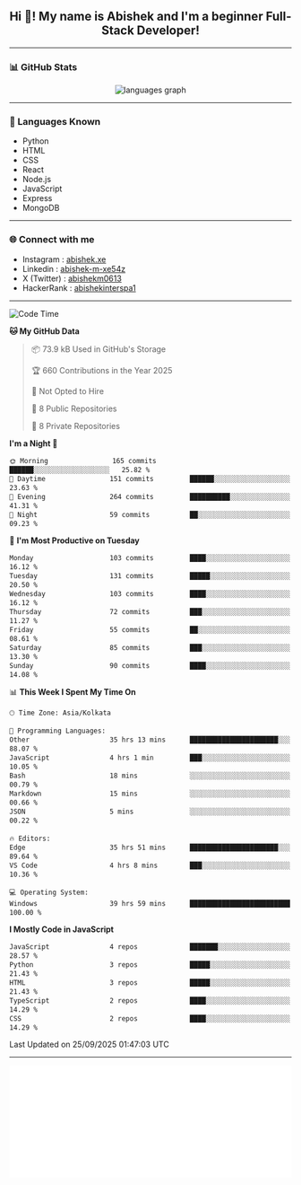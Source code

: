 <h2 align="center">Hi 👋! My name is <b>Abishek</b> and I'm a beginner Full-Stack Developer!</h2>

---

### 📊 GitHub Stats

<div align="center">
  <img src="https://github-readme-stats.vercel.app/api/top-langs/?username=Abishek-Web-Co&theme=react&show_icons=true&hide_border=true&layout=compact" height="150" alt="languages graph" />
</div>

---

### 🧠 Languages Known

- Python  
- HTML  
- CSS  
- React  
- Node.js  
- JavaScript
- Express
- MongoDB

---


### 🌐 Connect with me

- Instagram   : [abishek.xe](https://www.instagram.com/abishek.xe/)
- Linkedin    : [abishek-m-xe54z](https://www.linkedin.com/in/abishek-m-xe54z/)
- X (Twitter) : [abishekm0613](https://x.com/abishekm0613)
- HackerRank  : [abishekinterspa1](https://www.hackerrank.com/profile/abishekinterspa1)

---

<!--START_SECTION:waka-->
![Code Time](http://img.shields.io/badge/Code%20Time-243%20hrs%2055%20mins-blue)

**🐱 My GitHub Data** 

> 📦 73.9 kB Used in GitHub's Storage 
 > 
> 🏆 660 Contributions in the Year 2025
 > 
> 🚫 Not Opted to Hire
 > 
> 📜 8 Public Repositories 
 > 
> 🔑 8 Private Repositories 
 > 
**I'm a Night 🦉** 

```text
🌞 Morning                165 commits         ██████░░░░░░░░░░░░░░░░░░░   25.82 % 
🌆 Daytime                151 commits         ██████░░░░░░░░░░░░░░░░░░░   23.63 % 
🌃 Evening                264 commits         ██████████░░░░░░░░░░░░░░░   41.31 % 
🌙 Night                  59 commits          ██░░░░░░░░░░░░░░░░░░░░░░░   09.23 % 
```
📅 **I'm Most Productive on Tuesday** 

```text
Monday                   103 commits         ████░░░░░░░░░░░░░░░░░░░░░   16.12 % 
Tuesday                  131 commits         █████░░░░░░░░░░░░░░░░░░░░   20.50 % 
Wednesday                103 commits         ████░░░░░░░░░░░░░░░░░░░░░   16.12 % 
Thursday                 72 commits          ███░░░░░░░░░░░░░░░░░░░░░░   11.27 % 
Friday                   55 commits          ██░░░░░░░░░░░░░░░░░░░░░░░   08.61 % 
Saturday                 85 commits          ███░░░░░░░░░░░░░░░░░░░░░░   13.30 % 
Sunday                   90 commits          ████░░░░░░░░░░░░░░░░░░░░░   14.08 % 
```


📊 **This Week I Spent My Time On** 

```text
🕑︎ Time Zone: Asia/Kolkata

💬 Programming Languages: 
Other                    35 hrs 13 mins      ██████████████████████░░░   88.07 % 
JavaScript               4 hrs 1 min         ███░░░░░░░░░░░░░░░░░░░░░░   10.05 % 
Bash                     18 mins             ░░░░░░░░░░░░░░░░░░░░░░░░░   00.79 % 
Markdown                 15 mins             ░░░░░░░░░░░░░░░░░░░░░░░░░   00.66 % 
JSON                     5 mins              ░░░░░░░░░░░░░░░░░░░░░░░░░   00.22 % 

🔥 Editors: 
Edge                     35 hrs 51 mins      ██████████████████████░░░   89.64 % 
VS Code                  4 hrs 8 mins        ███░░░░░░░░░░░░░░░░░░░░░░   10.36 % 

💻 Operating System: 
Windows                  39 hrs 59 mins      █████████████████████████   100.00 % 
```

**I Mostly Code in JavaScript** 

```text
JavaScript               4 repos             ███████░░░░░░░░░░░░░░░░░░   28.57 % 
Python                   3 repos             █████░░░░░░░░░░░░░░░░░░░░   21.43 % 
HTML                     3 repos             █████░░░░░░░░░░░░░░░░░░░░   21.43 % 
TypeScript               2 repos             ████░░░░░░░░░░░░░░░░░░░░░   14.29 % 
CSS                      2 repos             ████░░░░░░░░░░░░░░░░░░░░░   14.29 % 
```




 Last Updated on 25/09/2025 01:47:03 UTC
<!--END_SECTION:waka-->

---

<div align="center">
  <a href="https://abish-file.web.app/" target="_blank" rel="noopener noreferrer"><img height="200" src="pic.png" alt="Profile Picture" /></a>
</div>

